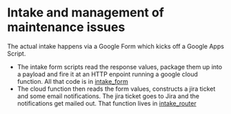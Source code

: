 # Intake and management of maintenance issues

The actual intake happens via a Google Form which kicks off a Google Apps Script. 

- The intake form scripts read the response values, package them up into a payload and fire it 
  at an HTTP enpoint running a google cloud function. All that code is in 
  [intake_form][intake_form]
- The cloud function then reads the form values, constructs a jira ticket and some email 
  notifications. The jira ticket goes to Jira and the notifications get mailed out. That 
  function lives in [intake_router][intake_router]

[intake_form]: ./intake_form
[intake_router]: ./intake_router
